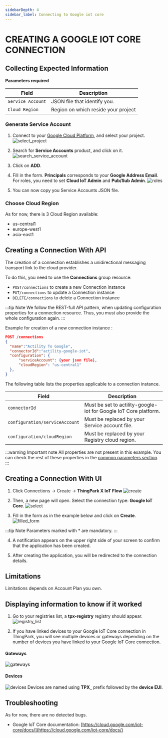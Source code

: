 ```yaml
---
sidebarDepth: 4
sidebar_label: Connecting to Google iot core
---
```


# CREATING A GOOGLE IOT CORE CONNECTION

## Collecting Expected Information

**Parameters required**

| Field | Description |
| ------ | ----------- |
| ```Service Account``` | JSON file that identify you.|
| ```Cloud Region``` | Region on which reside your project |

### Generate Service Account

1. Connect to your [Google Cloud Platform](https://console.cloud.google.com/home), and select your project.
![select_project](images/select_project.png)

2. Search for **Service Accounts** product, and click on it.
![search_service_account](images/search_service_account.png)

3. Click on **ADD**.

4. Fill in the form. **Principals** corresponds to your **Google Address Email**. For roles, you need to set **Cloud IoT Admin** and **Pub/Sub Admin**.
![roles](images/roles.png)

5. You can now copy you Service Accounts JSON file.

### Choose Cloud Region

As for now, there is 3 Cloud Region available:
* us-central1
* europe-west1
* asia-east1

## Creating a Connection With API

The creation of a connection establishes a unidirectional messaging transport link to the cloud provider.

To do this, you need to use the **Connections** group resource:
*	`POST/connections` to create a new Connection instance
*	`PUT/connections` to update a Connection instance
*	`DELETE/connections` to delete a Connection instance


:::tip Note
We follow the REST-full API pattern, when updating configuration properties for a connection resource. Thus, you must also provide the whole configuration again.
:::

Example for creation of a new connection instance :

```json
POST /connections
{
  "name":"Actility To Google",
  "connectorId":"actility-google-iot",
  "configuration": {
      "serviceAccount": {your json file},
      "cloudRegion": "us-central1"
  },
}
```

The following table lists the properties applicable to a connection instance.

| Field | Description |
| ------ | ----------- |
| ```connectorId``` | Must be set to actility-google-iot for Google IoT Core platform. |
| ```configuration/serviceAccount``` | Must be replaced by your Service account file. |
| ```configuration/cloudRegion``` | Must be replaced by your Registry cloud region. |

:::warning Important note
All properties are not present in this example. You can check the rest of these properties in the [common parameters section](../../../Getting_Started/Setting_Up_A_Connection_instance/About_connections.html#common-parameters).
:::

## Creating a Connection With UI

1. Click Connections -> Create -> **ThingPark X IoT Flow**
![create](images/create.png)


2. Then, a new page will open. Select the connection type: **Google IoT Core**.
![select](images/select.png)

3. Fill in the form as in the example below and click on **Create**.
![filled_form](images/filled_form.png)

:::tip Note
Parameters marked with * are mandatory.
:::

4. A notification appears on the upper right side of your screen to confirm that the application has been created.

5. After creating the application, you will be redirected to the connection details.

## Limitations

Limitations depends on Account Plan you own.

## Displaying information to know if it worked

1. Go to your registries list, a **tpx-registry** registry should appear.
![registry_list](images/registry_list.png)

2. If you have linked devices to your Google IoT Core connection in ThingPark, you will see multiple devices or gateways
depending on the number of devices you have linked to your Google IoT Core connection.

#### Gateways
![gateways](images/gateways.png)

#### Devices
![devices](images/devices.png)
Devices are named using **TPX_** prefix followed by the **device EUI**.
## Troubleshooting

As for now, there are no detected bugs.

* Google IoT Core documentation: [https://cloud.google.com/iot-core/docs/](https://cloud.google.com/iot-core/docs/)
